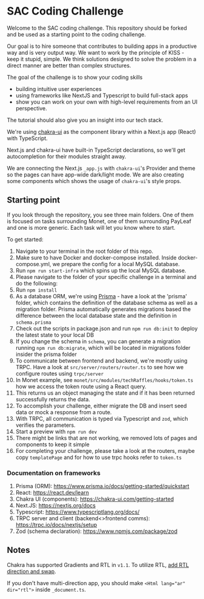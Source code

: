 # SAC Coding Challenge

Welcome to the SAC coding challenge. This repository should be forked and be used as a starting point to the coding challenge.

Our goal is to hire someone that contributes to building apps in a productive way and is very output way. We want to work by the principle of KISS - keep it stupid, simple.
We think solutions designed to solve the problem in a direct manner are better than complex structures.

The goal of the challenge is to show your coding skills
- building intuitive user experiences
- using frameworks like NextJS and Typescript to build full-stack apps
- show you can work on your own with high-level requirements from an UI perspective.

The tutorial should also give you an insight into our tech stack.

We're using [chakra-ui](https://github.com/chakra-ui/chakra-ui) as the component library within a Next.js app (React) with TypeScript.

Next.js and chakra-ui have built-in TypeScript declarations, so we'll get autocompletion for their modules straight away.

We are connecting the Next.js `_app.js` with `chakra-ui`'s Provider and theme so the pages can have app-wide dark/light mode. We are also creating some components which shows the usage of `chakra-ui`'s style props.

## Starting point

If you look through the repository, you see three main folders.
One of them is focused on tasks surrounding Monet, one of them surrounding PayLeaf and one is more generic.
Each task will let you know where to start.

To get started:
1. Navigate to your terminal in the root folder of this repo.
2. Make sure to have Docker and docker-compose installed. Inside docker-compose.yml, we prepare the config for a local MySQL database.
3. Run `npm run start-infra` which spins up the local MySQL database.
4. Please navigate to the folder of your specific challenge in a terminal and do the following:
5. Run `npm install`
6. As a database ORM, we're using [Prisma](https://www.prisma.io/) - have a look at the 'prisma' folder, which contains the definition of the database schema as well as a migration folder. Prisma automatically generates migrations based the difference between the local database state and the definition in `schema.prisma`
7. Check out the scripts in package.json and run `npm run db:init` to deploy the latest state to your local DB
8. If you change the schema in `schema`, you can generate a migration running `npm run db:migrate`, which will be located in migrations folder insider the prisma folder
9. To communicate between frontend and backend, we're mostly using TRPC. Have a look at `src/server/routers/router.ts` to see how we configure routes using `trpc/server`
10. In Monet example, see `monet/src/modules/techRaffles/hooks/token.ts` how we access the token route using a React query.
11. This returns us an object managing the state and if it has been returned successfully returns the data.
12. To accomplish your challenge, either migrate the DB and insert seed data or mock a response from a route.
13. With TRPC, all communication is typed via Typescript and `zod`, which verifies the parameters.
14. Start a preview with `npm run dev`
15. There might be links that are not working, we removed lots of pages and components to keep it simple
16. For completing your challenge, please take a look at the routers, maybe copy `templatePage` and for how to use trpc hooks refer to `token.ts`

### Documentation on frameworks
1. Prisma (ORM): https://www.prisma.io/docs/getting-started/quickstart
2. React: https://react.dev/learn
3. Chakra UI (components): https://chakra-ui.com/getting-started
4. Next.JS: https://nextjs.org/docs
5. Typescript: https://www.typescriptlang.org/docs/
6. TRPC server and client (backend<>frontend comms): https://trpc.io/docs/nextjs/setup
7. Zod (schema declaration): https://www.npmjs.com/package/zod

## Notes

Chakra has supported Gradients and RTL in `v1.1`. To utilize RTL, [add RTL direction and swap](https://chakra-ui.com/docs/features/rtl-support).

If you don't have multi-direction app, you should make `<Html lang="ar" dir="rtl">` inside `_document.ts`.
